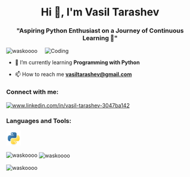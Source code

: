 <h1 align="center">Hi 👋, I'm Vasil Tarashev</h1>
<h3 align="center">"Aspiring Python Enthusiast on a Journey of Continuous Learning 🐍"</h3>
<img align="right" alt="Coding" width="400" src="https://camo.githubusercontent.com/c1dcb74cc1c1835b1d716f5051499a2814c683c806b15f04b0eba492863703e9/68747470733a2f2f63646e2e6472696262626c652e636f6d2f75736572732f3733303730332f73637265656e73686f74732f363538313234332f6176656e746f2e676966">

<p align="left"> <img src="https://komarev.com/ghpvc/?username=waskoooo&label=Profile%20views&color=0e75b6&style=flat" alt="waskoooo" /> </p>

- 🌱 I’m currently learning **Programming with Python**

- 📫 How to reach me **vasiltarashev@gmail.com**

<h3 align="left">Connect with me:</h3>
<p align="left">
<a href="https:///www.linkedin.com/in/vasil-tarashev-3047ba142" target="blank"><img align="center" src="https://raw.githubusercontent.com/rahuldkjain/github-profile-readme-generator/master/src/images/icons/Social/linked-in-alt.svg" alt="www.linkedin.com/in/vasil-tarashev-3047ba142" height="30" width="40" /></a>
</p>

<h3 align="left">Languages and Tools:</h3>
<p align="left"> <a href="https://www.python.org" target="_blank" rel="noreferrer"> <img src="https://raw.githubusercontent.com/devicons/devicon/master/icons/python/python-original.svg" alt="python" width="40" height="40"/> </a> </p>

<p><img align="left" src="https://github-readme-stats.vercel.app/api/top-langs?username=waskoooo&show_icons=true&locale=en&layout=compact" alt="waskoooo" /></p>

<p>&nbsp;<img align="center" src="https://github-readme-stats.vercel.app/api?username=waskoooo&show_icons=true&locale=en" alt="waskoooo" /></p>

<p><img align="center" src="https://github-readme-streak-stats.herokuapp.com/?user=waskoooo&" alt="waskoooo" /></p>

